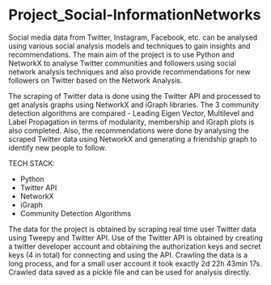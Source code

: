 # Project_Social-InformationNetworks

Social media data from Twitter, Instagram, Facebook, etc. can be analysed using various social analysis models and techniques to gain insights and recommendations. The main aim of the project is to use Python and NetworkX to analyse Twitter communities and followers using social network analysis techniques and also provide recommendations for new followers on Twitter based on the Network Analysis.

The scraping of Twitter data is done using the Twitter API and processed to get analysis graphs using NetworkX and iGraph libraries. The 3 community detection algorithms are compared - Leading Eigen Vector, Multilevel and Label Propagation in terms of modularity, membership and iGraph plots is also completed. Also, the recommendations were done by analysing the scraped Twitter data using NetworkX and generating a friendship graph to identify new people to follow.


TECH STACK:

* Python
* Twitter API
* NetworkX
* iGraph
* Community Detection Algorithms

The data for the project is obtained by scraping real time user Twitter data using Tweepy and Twitter API. Use of the Twitter API is obtained by creating a twitter developer account and obtaining the authorization keys and secret keys (4 in total) for connecting and using the API. Crawling the data is a long process, and for a small user account it took exactly 2d 22h 43min 17s. Crawled data saved as a pickle file and can be used for analysis directly.
